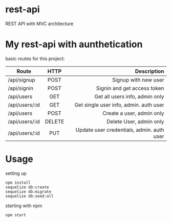 # rest-api
REST API with MVC architecture


# My rest-api with aunthetication
basic routes for this project:

| Route          | HTTP   | Description  |
| -------------- |:------:| ------------:|
| /api/signup    | POST   | Signup with new user |
| /api/signin    | POST   | Signin and get access token |
| /api/users     | GET    | Get all users info, admin only |
| /api/users/:id | GET    | Get single user info, admin. auth user |
| /api/users     | POST   | Create a user, admin only |
| /api/users/:id | DELETE | Delete User, admin only |
| /api/users/:id | PUT    | Update user credentials, admin. auth user |


# Usage

setting up
```
npm install
sequelize db:create
sequelize db:migrate
sequelize db:seed:all

```

starting with npm
```
npm start

```
